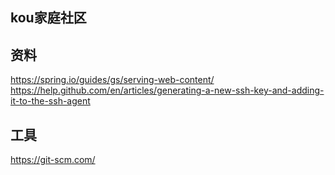 ## kou家庭社区

## 资料
https://spring.io/guides/gs/serving-web-content/
https://help.github.com/en/articles/generating-a-new-ssh-key-and-adding-it-to-the-ssh-agent

## 工具
https://git-scm.com/ 